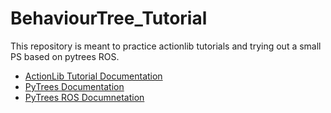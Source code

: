 # BehaviourTree_Tutorial

This repository is meant to practice actionlib tutorials and trying out a small PS based on pytrees ROS.

* [ActionLib Tutorial Documentation](https://github.com/tejalbarnwal/behaviourtree_tutorial/blob/main/actionlib.md)
* [PyTrees Documentation](https://github.com/tejalbarnwal/behaviourtree_tutorial/blob/main/pytrees.md)
* [PyTrees ROS Documnetation](https://github.com/tejalbarnwal/behaviourtree_tutorial/blob/main/pytrees_ros.md)
